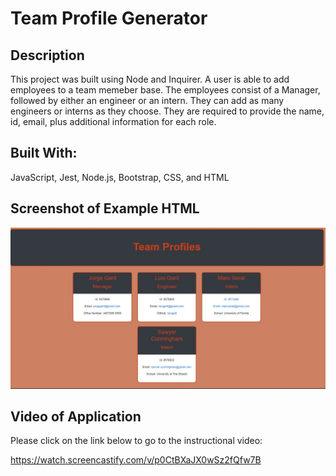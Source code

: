 # Team Profile Generator

## Description

This project was built using Node and Inquirer. A user is able to add employees to a team memeber base. The employees consist of a Manager, followed by either an engineer or an intern. They can add as many engineers or interns as they choose. They are required to provide the name, id, email, plus additional information for each role. 

## Built With: 

JavaScript, Jest, Node.js, Bootstrap, CSS, and HTML

## Screenshot of Example HTML
![Screenshot of example](./assets/Screenshot%202022-09-06%20232403.jpg)

## Video of Application
Please click on the link below to go to the instructional video:

https://watch.screencastify.com/v/p0CtBXaJX0wSz2fQfw7B

